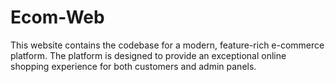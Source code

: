 # Ecom-Web
This website contains the codebase for a modern, feature-rich e-commerce platform. The platform is designed to provide an exceptional online shopping experience for both customers and admin panels.
